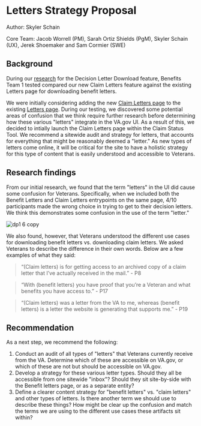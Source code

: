 # Letters Strategy Proposal

Author: Skyler Schain

Core Team: Jacob Worrell (PM), Sarah Ortiz Shields (PgM), Skyler Schain (UX), Jerek Shoemaker and Sam Cormier (SWE)

## Background
During our [research](https://github.com/department-of-veterans-affairs/va.gov-team/blob/master/products/claim-appeal-status/research/2022-08-Decision-Letter-Download/research-findings.md) for the Decision Letter Download feature, Benefits Team 1 tested compared our new Claim Letters feature against the existing Letters page for downloading benefit letters. 

We were initially considering adding the new [Claim Letters page](https://www.sketch.com/s/8b025901-295d-4929-95cc-8dbeb28454b3/p/CAA1846C-79ED-4BDB-94B9-BA0EBE74EC5B/canvas) to the existing [Letters page](https://www.va.gov/records/download-va-letters/). During our testing, we discovered some potential areas of confusion that we think require further research before determining how these various "letters" integrate in the VA.gov UI. As a result of this, we decided to intially launch the Claim Letters page within the Claim Status Tool. We recommend a sitewide audit and strategy for letters, that accounts for everything that might be reasonably deemed a "letter." As new types of letters come online, it will be critical for the site to have a holistic strategy for this type of content that is easily understood and accessible to Veterans. 

## Research findings
From our initial research, we found that the term "letters" in the UI did cause some confusion for Veterans. Specifically, when we included both the Benefit Letters and Claim Letters entrypoints on the same page, 4/10 participants made the wrong choice in trying to get to their decision letters. We think this demonstrates some confusion in the use of the term "letter." 

![dp1 6 copy](https://user-images.githubusercontent.com/95102058/196749622-83921dde-a97d-483b-8617-3b60b8341786.jpg)


We also found, however, that Veterans understood the different use cases for downloading benefit letters vs. downloading claim letters. We asked Veterans to describe the difference in their own words. Below are a few examples of what they said: 

> “(Claim letters) is for getting access to an archived copy of a claim letter that I’ve actually received in the mail.” - P8

> “With (benefit letters) you have proof that you’re a Veteran and what benefits you have access to.” - P17

> “(Claim letters) was a letter from the VA to me, whereas (benefit letters) is a letter the website is generating that supports me.” - P19

## Recommendation
As a next step, we recommend the following: 
1. Conduct an audit of all types of "letters" that Veterans currently receive from the VA. Determine which of these are accessible on VA.gov, or which of these are not but should be accessible on VA.gov. 
2. Develop a strategy for these various letter types. Should they all be accessible from one sitewide "inbox"? Should they sit site-by-side with the Benefit letters page, or as a separate entity? 
3. Define a clearer content strategy for "benefit letters" vs. "claim letters" and other types of letters. Is there another term we should use to describe these things? How might be clear up the confusion and match the terms we are using to the different use cases these artifacts sit within? 
